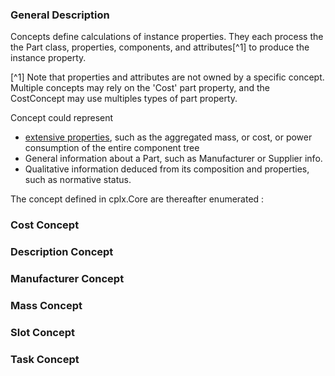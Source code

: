 ﻿### General Description
Concepts define calculations of instance properties. They each process the the Part class, properties, components, and attributes[^1] to produce the instance property.

[^1] Note that properties and attributes are not owned by a specific concept. Multiple concepts may rely on the 'Cost' part property, and the CostConcept may use multiples types of part property. 

Concept could represent
- [extensive properties](https://en.wikipedia.org/wiki/Intensive_and_extensive_properties), such as the aggregated mass, or cost, or power consumption of the entire component tree
- General information about a Part, such as Manufacturer or Supplier info.
- Qualitative information deduced from its composition and properties, such as normative status.

The concept defined in cplx.Core are thereafter enumerated :

### Cost Concept

### Description Concept

### Manufacturer Concept

### Mass Concept

### Slot Concept

### Task Concept


